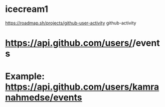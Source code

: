 # icecream1
https://roadmap.sh/projects/github-user-activity
github-activity <username>
# https://api.github.com/users/<username>/events
# Example: https://api.github.com/users/kamranahmedse/events
